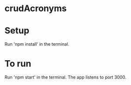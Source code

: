 # crudAcronyms

# Setup
Run 'npm install' in the terminal.

# To run
Run 'npm start' in the terminal. The app listens to port 3000. 
